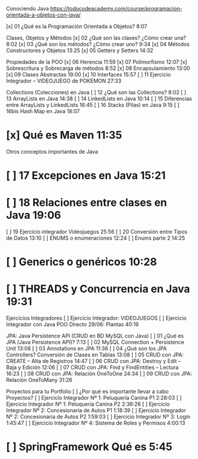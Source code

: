 Conociendo Java
https://todocodeacademy.com/course/programacion-orientada-a-objetos-con-java/

[//]: # (❌ Bienvenida)
[//]: # (❌ ¿Qué conocimientos previos necesitamos?)
[//]: # (❌ Herramientas que necesitamos instalar)
[//]: # (❌ Tengo dudas… ¿Cómo pido ayuda?)
[x] 01 ¿Qué es la Programación Orientada a Objetos? 8:07

Clases, Objetos y Métodos
[x] 02 ¿Qué son las clases? ¿Cómo crear una? 8:02
[x] 03 ¿Qué son los métodos? ¿Cómo crear uno? 9:34
[x] 04 Métodos Constructores y Objetos 13:25
[x] 05 Getters y Setters 14:32

Propiedades de la POO
[x] 06 Herencia 11:59
[x] 07 Polimorfismo 12:07
[x] Sobrescritura y Sobrecarga de métodos 8:52
[x] 08 Encapsulamiento 13:00
[x] 09 Clases Abstractas 19:00
[x] 10 Interfaces 15:57
[ ] 11 Ejercicio Integrador – VIDEOJUEGO de POKEMON 27:33

Collections (Colecciones) en Java
[ ] 12 ¿Qué son las Collections? 8:02
[ ] 13 ArrayLists en Java 14:38
[ ] 14 LinkedLists en Java 10:14
[ ] 15 Diferencias entre ArrayLists y LinkedLists 16:45
[ ] 16 Stacks (Pilas) en Java 9:15
[ ] 16bis Hash Map en Java 18:07


# [x] Qué es Maven 11:35

Otros conceptos importantes de Java
# [ ] 17 Excepciones en Java 15:21
# [ ] 18 Relaciones entre clases en Java 19:06
[ ] 19 Ejercicio integrador Videojuegos 25:56
[ ] 20 Conversión entre Tipos de Datos 13:10
[ ] ENUMS o enumeraciones 12:24
[ ] Enums parte 2 14:25
# [ ] Generics o genéricos 10:28

# [ ] THREADS y Concurrencia en Java 19:31

Ejercicios Integradores
[ ] Ejercicio Integrador: VIDEOJUEGOS
[ ] Ejercicio Integrador con Java POO Directo 29/06: Plantas 40:19

JPA: Java Persistence API (CRUD en BD MySQL con Java)
[ ] 01 ¿Qué es JPA (Java Persistence API)? 7:13
[ ] 02 MySQL Connection + Persistence Unit 13:08
[ ] 03 Annotations en JPA 11:36
[ ] 04 ¿Qué son los JPA Controllers? Conversión de Clases en Tablas 13:08
[ ] 05 CRUD con JPA: CREATE – Alta de Registros 14:47
[ ] 06 CRUD con JPA: Destroy y Edit – Baja y Edición 12:06
[ ] 07 CRUD con JPA: Find y FindEntities – Lectura 16:23
[ ] 08 CRUD con JPA: Relación OneToOne 24:34
[ ] 09 CRUD con JPA: Relación OneToMany 31:26

Proyectos para tu Portfolio
[ ] ¿Por qué es importante llevar a cabo Proyectos?
[ ] Ejercicio Integrador Nº 1: Peluquería Canina P1 2:28:03
[ ] Ejercicio Integrador Nº 1: Peluquería Canina P2 2:36:26
[ ] Ejercicio Integrador Nº 2: Concesionaria de Autos P1 1:18:39
[ ] Ejercicio Integrador Nº 2: Concesionaria de Autos P2 1:59:03
[ ] Ejercicio Integrador Nº 3: Login 1:45:47
[ ] Ejercicio Integrador Nº 4: Sistema de Roles y Permisos 4:00:13

# [ ] SpringFramework Qué es 5:45